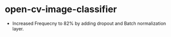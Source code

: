 # open-cv-image-classifier
- Increased Frequecny to 82% by adding dropout and Batch normalization layer.
